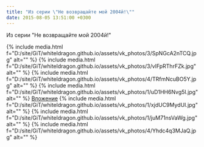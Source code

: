 ```yaml
---
title: "Из серии \"Не возвращайте мой 2004й!\""
date: 2015-08-05 13:51:00 +0300
---
```


Из серии "Не возвращайте мой 2004й!"


{% include media.html f="D:/site/GiT/whiteldragon.github.io/assets/vk_photos/3/SpNGcA2nTCQ.jpg" alt="" %}
{% include media.html f="D:/site/GiT/whiteldragon.github.io/assets/vk_photos/3/vlFpRThrFZk.jpg" alt="" %}
{% include media.html f="D:/site/GiT/whiteldragon.github.io/assets/vk_photos/4/TRfmNcuBO5Y.jpg" alt="" %}
{% include media.html f="D:/site/GiT/whiteldragon.github.io/assets/vk_photos/1/uD1HH6Nvg5I.jpg" alt="" %}
[Вложение](https://vk.com/photo41076938_375982808)
{% include media.html f="D:/site/GiT/whiteldragon.github.io/assets/vk_photos/1/xjdUC9MydUI.jpg" alt="" %}
{% include media.html f="D:/site/GiT/whiteldragon.github.io/assets/vk_photos/1/juM71nsVaWg.jpg" alt="" %}
{% include media.html f="D:/site/GiT/whiteldragon.github.io/assets/vk_photos/4/Yhdc4q3MJaQ.jpg" alt="" %}
